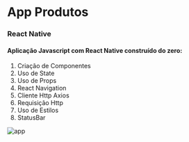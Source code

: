 <h1>App Produtos</h1>
<h3>React Native</h3>

<h4>
   Aplicação Javascript com React Native construído do zero:   
</h4>
<ol>
	<li>Criação de Componentes</li>
	<li>Uso de State</li>
	<li>Uso de Props</li>
	<li>React Navigation</li>
	<li>Cliente Http Axios</li>
	<li>Requisição Http</li>
	<li>Uso de Estilos</li>
	<li>StatusBar</li>
</ol>

![app](https://user-images.githubusercontent.com/29631505/73612913-fbe6ae00-45ce-11ea-8733-0acd06e72dc3.png)


